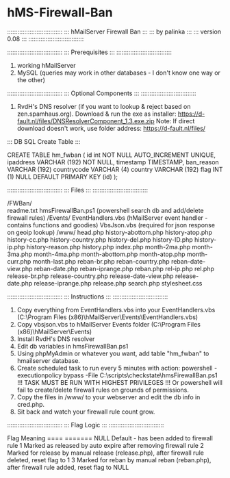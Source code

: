 # hMS-Firewall-Ban

::::::::::::::::::::::::::::::::
::: hMailServer Firewall Ban :::
:::        by palinka        :::
:::       version 0.08       :::
::::::::::::::::::::::::::::::::



::::::::::::::::::::::::::::::::
::: Prerequisites            :::
::::::::::::::::::::::::::::::::

1) working hMailServer
2) MySQL (queries may work in other databases - I don't know one way or the other)


::::::::::::::::::::::::::::::::
::: Optional Components      :::
::::::::::::::::::::::::::::::::

1) RvdH's DNS resolver (if you want to lookup & reject based on zen.spamhaus.org). 
   Download & run the exe as installer: https://d-fault.nl/files/DNSResolverComponent_1.3.exe.zip
   Note: If direct download doesn't work, use folder address: https://d-fault.nl/files/


::: DB SQL Create Table :::

CREATE TABLE hm_fwban (
	id int NOT NULL AUTO_INCREMENT UNIQUE,
	ipaddress VARCHAR (192) NOT NULL,
	timestamp TIMESTAMP,
	ban_reason VARCHAR (192)
	countrycode VARCHAR (4)
	country VARCHAR (192)
	flag INT (1) NULL DEFAULT
	PRIMARY KEY (id)
); 
   
::::::::::::::::::::::::::::::::
::: Files                    :::
::::::::::::::::::::::::::::::::

/FWBan/			
	readme.txt
	hmsFirewallBan.ps1 (powershell search db and add/delete firewall rules)
	/Events/
		EventHandlers.vbs (hMailServer event handler - contains functions and goodies)
		VbsJson.vbs (required for json response on geoip lookup)
	/www/
		head.php
		history-abottom.php
		history-atop.php
		history-cc.php
		history-country.php
		history-del.php
		history-ID.php
		history-ip.php
		history-reason.php
		history.php
		index.php
		month-2ma.php
		month-3ma.php
		month-4ma.php
		month-abottom.php
		month-atop.php
		month-curr.php
		month-last.php
		reban-br.php
		reban-country.php
		reban-date-view.php
		reban-date.php
		reban-iprange.php
		reban.php
		rel-ip.php
		rel.php
		release-br.php
		release-country.php
		release-date-view.php
		release-date.php
		release-iprange.php
		release.php
		search.php
		stylesheet.css
		

::::::::::::::::::::::::::::::::
::: Instructions             :::
::::::::::::::::::::::::::::::::

1) Copy everything from EventHandlers.vbs into your EventHandlers.vbs (C:\Program Files (x86)\hMailServer\Events\EventHandlers.vbs)
2) Copy vbsjson.vbs to hMailServer Events folder (C:\Program Files (x86)\hMailServer\Events)
3) Install RvdH's DNS resolver
4) Edit db variables in hmsFirewallBan.ps1
5) Using phpMyAdmin or whatever you want, add table "hm_fwban" to hmailserver database.
6) Create scheduled task to run every 5 minutes with action: powershell -executionpolicy bypass -File C:\scripts\checkstate\hmsFirewallBan.ps1
	!!! TASK MUST BE RUN WITH HIGHEST PRIVILEGES !!! Or powershell will fail to create/delete firewall rules on grounds of permissions. 
7) Copy the files in /www/ to your webserver and edit the db info in cred.php.
8) Sit back and watch your firewall rule count grow.


::::::::::::::::::::::::::::::::
::: Flag Logic               :::
::::::::::::::::::::::::::::::::

Flag	Meaning
====	=======
NULL	Default - has been added to firewall rule
1   	Marked as released by auto expire after removing firewall rule
2   	Marked for release by manual release (release.php), after firewall rule deleted, reset flag to 1
3   	Marked for reban by manual reban (reban.php), after firewall rule added, reset flag to NULL

